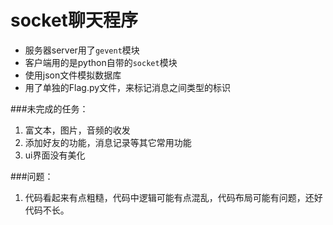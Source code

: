 # socket聊天程序
- 服务器server用了`gevent`模块
- 客户端用的是python自带的`socket`模块
- 使用json文件模拟数据库
- 用了单独的Flag.py文件，来标记消息之间类型的标识

###未完成的任务：
1. 富文本，图片，音频的收发
2. 添加好友的功能，消息记录等其它常用功能
3. ui界面没有美化

###问题：
1. 代码看起来有点粗糙，代码中逻辑可能有点混乱，代码布局可能有问题，还好代码不长。
